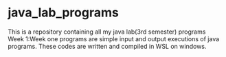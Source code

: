 # java_lab_programs
This is a repository containing all my java lab(3rd semester) programs  
Week 1:Week one programs are simple input and output executions of java programs. These codes are written and compiled in WSL on windows.
